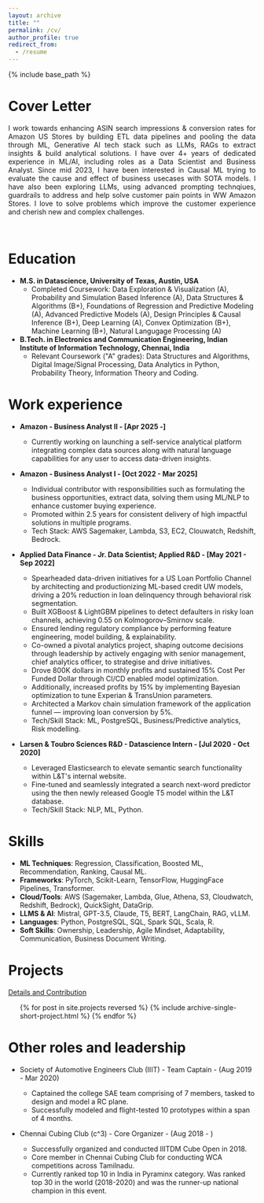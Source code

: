 ```yaml
---
layout: archive
title: ""
permalink: /cv/
author_profile: true
redirect_from:
  - /resume
---
```


{% include base_path %}

Cover Letter
======
<p align="justify"> 
I work towards enhancing ASIN search impressions & conversion rates for Amazon US Stores by building ETL data pipelines and pooling the data through ML, Generative AI tech stack such as LLMs, RAGs to extract insights & build analytical solutions. I have over 4+ years of dedicated experience in ML/AI, including roles as a Data Scientist and Business Analyst. Since mid 2023, I have been interested in Causal ML trying to evaluate the cause and effect of business usecases with SOTA models. I have also been exploring LLMs, using advanced prompting technqiues, guardrails to address and help solve customer pain points in WW Amazon Stores. I love to solve problems which improve the customer experience and cherish new and complex challenges. </p>

<br />

Education
======
* **M.S. in Datascience, University of Texas, Austin, USA**
  *  Completed Coursework: Data Exploration & Visualization (A), Probability and Simulation Based Inference (A), Data Structures & Algorithms (B+), Foundations of Regression and Predictive Modeling (A), Advanced Predictive Models (A), Design Principles & Causal Inference (B+), Deep Learning (A), Convex Optimization (B+), Machine Learning (B+), Natural Langugage Processing (A)
* **B.Tech. in Electronics and Communication Engineering, Indian Institute of Information Technology, Chennai, India**
  * Relevant Coursework ("A" grades): Data Structures and Algorithms, Digital Image/Signal Processing, Data Analytics in Python, Probability Theory, Information Theory and Coding.
  

Work experience
======
* **Amazon - Business Analyst II - [Apr 2025 -]**
  * Currently working on launching a self-service analytical platform integrating complex data sources along with natural language capabilities for any user to access data-driven insights.


* **Amazon - Business Analyst I - [Oct 2022 - Mar 2025]**
  * Individual contributor with responsibilities such as formulating the business opportunities, extract data, solving them using ML/NLP to enhance customer buying experience.
  * Promoted within 2.5 years for consistent delivery of high impactful solutions in multiple programs.
  * Tech Stack: AWS Sagemaker, Lambda, S3, EC2, Clouwatch, Redshift, Bedrock.


* **Applied Data Finance - Jr. Data Scientist; Applied R&D - [May 2021 - Sep 2022]**
  * Spearheaded data-driven initiatives for a US Loan Portfolio Channel by architecting and productionizing ML-based credit UW models, driving a 20% reduction in loan delinquency through behavioral risk segmentation.
  * Built XGBoost & LightGBM pipelines to detect defaulters in risky loan channels, achieving 0.55 on Kolmogorov–Smirnov scale. 
  * Ensured lending regulatory compliance by performing feature engineering, model building, & explainability.
  * Co-owned a pivotal analytics project, shaping outcome decisions through leadership by actively engaging with senior management, chief analytics officer, to strategise and drive initiatives.
  * Drove 800K dollars in monthly profits and sustained 15% Cost Per Funded Dollar through CI/CD enabled model optimization.
  * Additionally, increased profits by 15% by implementing Bayesian optimization to tune Experian & TransUnion parameters.
  * Architected a Markov chain simulation framework of the application funnel — improving loan conversion by 5%.
  * Tech/Skill Stack: ML, PostgreSQL, Business/Predictive analytics, Risk modelling.


* **Larsen & Toubro Sciences R&D - Datascience Intern - [Jul 2020 - Oct 2020]**
  * Leveraged Elasticsearch to elevate semantic search functionality within L&T's internal website.
  * Fine-tuned and seamlessly integrated a search next-word predictor using the then newly released Google T5 model within the L&T database.
  * Tech/Skill Stack: NLP, ML, Python.


Skills
======
* **ML Techniques**: Regression, Classification, Boosted ML, Recommendation, Ranking, Causal ML.
* **Frameworks**: PyTorch, Scikit-Learn, TensorFlow, HuggingFace Pipelines, Transformer.
* **Cloud/Tools**: AWS (Sagemaker, Lambda, Glue, Athena, S3, Cloudwatch, Redshift, Bedrock), QuickSight, DataGrip.
* **LLMS & AI**: Mistral, GPT-3.5, Claude, T5, BERT, LangChain, RAG, vLLM.
* **Languages**: Python, PostgreSQL, SQL, Spark SQL, Scala, R.
* **Soft Skills**: Ownership, Leadership, Agile Mindset, Adaptability, Communication, Business Document Writing.


Projects
======
<i class="fas fa-link" aria-hidden="true"></i>  <a href="https://emmanuelrajapandian.github.io/projects/">Details and Contribution</a>
<ul>{% for post in site.projects reversed %}
  {% include archive-single-short-project.html %}
{% endfor %}</ul>

  
Other roles and leadership
======
* Society of Automotive Engineers Club (IIIT) - Team Captain - (Aug 2019 - Mar 2020)
  * Captained the college SAE team comprising of 7 members, tasked to design and model a RC plane.
  * Successfully modeled and flight-tested 10 prototypes within a span of 4 months.

* Chennai Cubing Club (c^3) - Core Organizer - (Aug 2018 - )
  * Successfully organized and conducted IIITDM Cube Open in 2018.
  * Core member in Chennai Cubing Club for conducting WCA competitions across Tamilnadu.
  * Currently ranked top 10 in India in Pyraminx category. Was ranked top 30 in the world (2018-2020) and was the runner-up national champion in this event.

